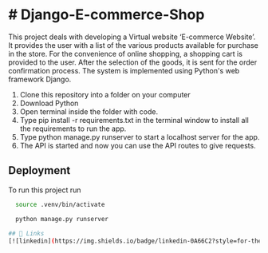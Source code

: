 # # Django-E-commerce-Shop
This project deals with developing a Virtual website ‘E-commerce Website’. It provides the user with a list of the various products available for
 purchase in the store. For the convenience of online shopping, a shopping cart is provided to the user. After the selection of the goods, it is
  sent for the order confirmation process. The system is implemented using Python's web framework Django.

1. Clone this repository into a folder on your computer
2. Download Python
3. Open terminal inside the folder with code.
4. Type pip install -r requirements.txt in the terminal window to install all the requirements to run the app.
5. Type python manage.py runserver to start a localhost server for the app.
6. The API is started and now you can use the API routes to give requests.

## Deployment

To run this project run

```bash
  source .venv/bin/activate
```
```bash
  python manage.py runserver
  
## 🔗 Links
[![linkedin](https://img.shields.io/badge/linkedin-0A66C2?style=for-the-badge&logo=linkedin&logoColor=white)](https://www.linkedin.com/in/saeid-saadatigero/)

